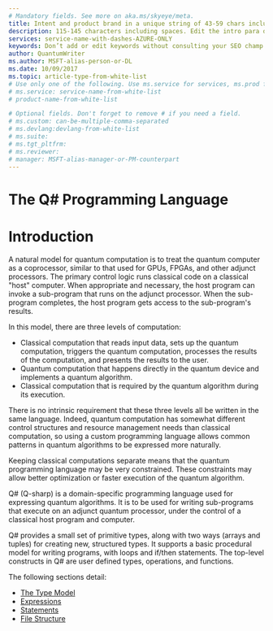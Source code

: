 ```yaml
---
# Mandatory fields. See more on aka.ms/skyeye/meta.
title: Intent and product brand in a unique string of 43-59 chars including spaces | Microsoft Docs 
description: 115-145 characters including spaces. Edit the intro para describing article intent to fit here. This abstract displays in the search result.
services: service-name-with-dashes-AZURE-ONLY 
keywords: Don’t add or edit keywords without consulting your SEO champ.
author: QuantumWriter
ms.author: MSFT-alias-person-or-DL
ms.date: 10/09/2017
ms.topic: article-type-from-white-list
# Use only one of the following. Use ms.service for services, ms.prod for on-prem. Remove the # before the relevant field.
# ms.service: service-name-from-white-list
# product-name-from-white-list

# Optional fields. Don't forget to remove # if you need a field.
# ms.custom: can-be-multiple-comma-separated
# ms.devlang:devlang-from-white-list
# ms.suite: 
# ms.tgt_pltfrm:
# ms.reviewer:
# manager: MSFT-alias-manager-or-PM-counterpart
---
```


# The Q# Programming Language

# Introduction

A natural model for quantum computation is to treat the quantum computer 
as a coprocessor, similar to that used for GPUs, FPGAs, and other adjunct 
processors.
The primary control logic runs classical code on a classical "host" computer.
When appropriate and necessary, the host program can invoke a sub-program 
that runs on the adjunct processor.
When the sub-program completes, the host program gets access to the 
sub-program's results.

In this model, there are three levels of computation:

 - Classical computation that reads input data, sets up the quantum 
    computation, triggers the quantum computation, processes the results 
    of the computation, and presents the results to the user.
 - Quantum computation that happens directly in the quantum device and 
    implements a quantum algorithm.
 - Classical computation that is required by the quantum algorithm during 
    its execution.

There is no intrinsic requirement that these three levels all be written 
in the same language.
Indeed, quantum computation has somewhat different control structures and 
resource management needs than classical computation, so using a custom 
programming language allows common patterns in quantum algorithms to be 
expressed more naturally.

Keeping classical computations separate means that the quantum programming 
language may be very constrained.
These constraints may allow better optimization or faster execution 
of the quantum algorithm.

Q# (Q-sharp) is a domain-specific programming language used for 
expressing quantum algorithms.
It is to be used for writing sub-programs that execute on an adjunct 
quantum processor, under the control of a classical host program and computer.

Q# provides a small set of primitive types, along with two ways 
(arrays and tuples) for creating new, structured types. 
It supports a basic procedural model for writing programs, 
with loops and if/then statements. 
The top-level constructs in Q# are user defined types, operations, 
and functions.

The following sections detail:
- [The Type Model](quantum-QR-TypeModel.md)
- [Expressions](quantum-QR-Expressions.md)
- [Statements](quantum-QR-Statements.md)
- [File Structure](quantum-QR-FileStructure.md)



